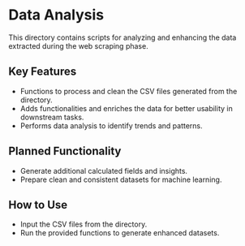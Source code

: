 # Data Analysis

This directory contains scripts for analyzing and enhancing the data extracted during the web scraping phase.

## Key Features
- Functions to process and clean the CSV files generated from the  directory.
- Adds functionalities and enriches the data for better usability in downstream tasks.
- Performs data analysis to identify trends and patterns.

## Planned Functionality
- Generate additional calculated fields and insights.
- Prepare clean and consistent datasets for machine learning.

## How to Use
- Input the CSV files from the  directory.
- Run the provided functions to generate enhanced datasets.
